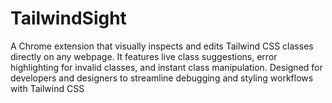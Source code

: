 # TailwindSight
A Chrome extension that visually inspects and edits Tailwind CSS classes directly on any webpage. It features live class suggestions, error highlighting for invalid classes, and instant class manipulation. Designed for developers and designers to streamline debugging and styling workflows with Tailwind CSS
